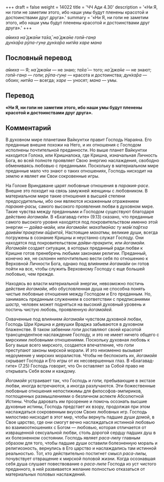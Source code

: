 +++
draft = false
weight = 14022
title = 'ЧЧ Ади 4.30'
description = '«Ни Я, ни гопи не заметим этого, ибо наши умы будут пленены красотой и достоинствами друг друга».'
summary = '«Ни Я, ни гопи не заметим этого, ибо наши умы будут пленены красотой и достоинствами друг друга».'
+++

_а̄миха на̄ джа̄ни та̄ха̄, на̄ джа̄не гопӣ-ган̣а  
дун̇ха̄ра рӯпа-гун̣е дун̇ха̄ра нитйа харе мана_

## Пословный перевод

_а̄миха_ — Я; _на̄_ _джа̄ни_ — не знаю; _та̄ха̄_ — того; _на̄_ _джа̄не_ — не знают; _гопӣ_\-_ган̣а_ — _гопи_; _рӯпа_\-_гун̣е_ — красота и достоинства; _дун̇ха̄ра_ — обоих; _нитйа_ — всегда; _харе_ — уносят; _мана_ — умы.

## Перевод

**«Ни Я, ни гопи не заметим этого, ибо наши умы будут пленены красотой и достоинствами друг друга».**

## Комментарий

В духовном мире планетами Вайкунтхи правит Господь Нараяна. Его преданные внешне похожи на Него, и их отношения с Господом исполнены почтительной преданности. Но выше планет Вайкунтхи находится Голока, или Кришналока, где Кришна, изначальная Личность Бога, во всей полноте проявляет Свою энергию наслаждения, свободно обмениваясь любовью с преданными. Поскольку в материальном мире преданные мало что знают о таких отношениях, Господь нисходит на землю и являет им Свои сокровенные игры.

На Голоке Вриндаване царят любовные отношения в _паракия-расе_. Внешне это походит на связь замужней женщины с любовником. В материальном мире такие отношения в высшей степени предосудительны, ибо они являются искаженным отражением _паракия-расы,_ самого высокого проявления любви в духовном мире. Такие чувства между преданными и Господом существуют благодаря действию _йогамайи_. В «Бхагавад-гите» (9.13) сказано, что преданные самого высокого уровня находятся под покровительством именно этой энергии — _дайва-майи,_ или _йогамайи: маха̄тма̄нас ту ма̄м̇ па̄ртха даивӣм̇ пракр̣тим а̄ш́рита̄х̣._ Настоящие _махатмы,_ великие души, всегда погружены в сознание Кришны и неустанно служат Господу. Они находятся под покровительством _дайви-пракрити,_ или _йогамайи. Йогамайя_ создает ситуации, в которых преданный ради любви к Кришне готов пренебречь любыми законами религии. Преданный, конечно же, не склонен непочтительно вести себя по отношению к Верховной Личности Бога, однако под влиянием _йогамайи_ он готов пойти на все, чтобы служить Верховному Господу с еще большей любовью, чем прежде.

Находясь во власти материальной энергии, невозможно постичь действие _йогамайи,_ ибо обусловленная душа не способна понять чистые любовные отношения между Господом и Его преданным. Но, занимаясь преданным служением в соответствии с предписаниями _шастр,_ человек может подняться на высокий духовный уровень и постичь чистую любовь, проявленную _йогамайей._

Охваченные под влиянием _йогамайи_ чувством духовной любви, Господь Шри Кришна и девушки Враджа забываются в духовном блаженстве. В таком забвении _гопи_ доставляют своей красотой трансцендентное наслаждение Господу, и это не имеет ничего общего с мирскими любовными отношениями. Поскольку духовная любовь к Богу выше всего мирского, создается впечатление, что _гопи_ преступают законы мирской морали. И это неизменно вызывает недоумение у мирских моралистов. Чтобы не беспокоить их, _йогамайя_ скрывает Господа и Его игры от их несовершенных глаз. В «Бхагавад-гите» (7.25) Господь говорит, что Он оставляет за Собой право не открывать Себя всем и каждому.

_Йогамайя_ устраивает так, что Господь и _гопи,_ пребывающие в экстазе любви, иногда встречаются, а иногда разлучаются. Эти божественные любовные отношения непостижимы для философов-эмпириков, поглощенных размышлениями о безличном аспекте Абсолютной Истины. Чтобы даровать им прозрение и помочь осознать высшие духовные истины, Господь предстает их взору, продолжая при этом наслаждаться сокровенным вкусом Своих любовных игр. Господь милостиво нисходит в этот мир, чтобы вернуть падшие души домой, в Свое царство, где они смогут вечно наслаждаться истинной любовью во взаимоотношениях с Богом — любовью, которая отличается от извращенной сексуальной любви, столь дорогой сердцу падших душ в их болезненном состоянии. Господь являет _раса-лилу_ главным образом для того, чтобы падшие души оставили болезненную мораль и религиозность, вернулись в Его царство и наслаждались там истинной реальностью. Тот, кто действительно постигнет смысл _раса-лилы,_ почувствует отвращение к мирской половой жизни. Когда осознавшая себя душа слушает повествование о _раса-лиле_ Господа из уст чистого преданного, в ней развивается желание полностью отказаться от материальных половых наслаждений.
